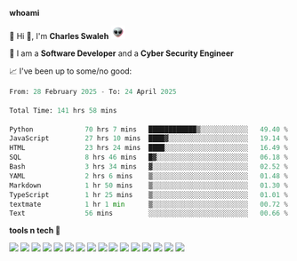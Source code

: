 **whoami**

🤪 Hi 👋, I'm **Charles Swaleh** <img src="alien.gif" height="25px">

🤖 I am a **Software Developer** and a **Cyber Security Engineer**

📈 I've been up to some/no good:

<!--START_SECTION:waka-->

```python
From: 28 February 2025 - To: 24 April 2025

Total Time: 141 hrs 58 mins

Python             70 hrs 7 mins   ████████████▒░░░░░░░░░░░░   49.40 %
JavaScript         27 hrs 10 mins  ████▓░░░░░░░░░░░░░░░░░░░░   19.14 %
HTML               23 hrs 24 mins  ████░░░░░░░░░░░░░░░░░░░░░   16.49 %
SQL                8 hrs 46 mins   █▓░░░░░░░░░░░░░░░░░░░░░░░   06.18 %
Bash               3 hrs 34 mins   ▓░░░░░░░░░░░░░░░░░░░░░░░░   02.52 %
YAML               2 hrs 6 mins    ▒░░░░░░░░░░░░░░░░░░░░░░░░   01.48 %
Markdown           1 hr 50 mins    ▒░░░░░░░░░░░░░░░░░░░░░░░░   01.30 %
TypeScript         1 hr 25 mins    ▒░░░░░░░░░░░░░░░░░░░░░░░░   01.01 %
textmate           1 hr 1 min      ▒░░░░░░░░░░░░░░░░░░░░░░░░   00.72 %
Text               56 mins         ░░░░░░░░░░░░░░░░░░░░░░░░░   00.66 %
```

<!--END_SECTION:waka-->


**tools n tech 🔭**

![](https://img.shields.io/badge/OS-Linux-informational?style=flat&logo=linux&logoColor=white&color=800020)
![](https://img.shields.io/badge/Code-JavaScript-informational?style=flat&logo=javascript&logoColor=white&color=800020)
![](https://img.shields.io/badge/Code-Python-informational?style=flat&logo=python&logoColor=white&color=800020)
![](https://img.shields.io/badge/Code-C-informational?style=flat&logo=c&logoColor=white&color=800020)
![](https://img.shields.io/badge/Code-Ruby-informational?style=flat&logo=ruby&logoColor=white&color=800020)
![](https://img.shields.io/badge/Code-Go-informational?style=flat&logo=go&logoColor=white&color=800020)
![](https://img.shields.io/badge/Framework-React-informational?style=flat&logo=react&logoColor=white&color=800020)
![](https://img.shields.io/badge/Framework-Django-informational?style=flat&logo=django&logoColor=white&color=800020)
![](https://img.shields.io/badge/Framework-Flask-informational?style=flat&logo=flask&logoColor=white&color=800020)
![](https://img.shields.io/badge/Framework-Rails-informational?style=flat&logo=Ruby&logoColor=white&color=800020)
![](https://img.shields.io/badge/Shell-Bash-informational?style=flat&logo=gnu-bash&logoColor=white&color=800020)
![](https://img.shields.io/badge/DB-PostgreSQL-informational?style=flat&logo=postgresql&logoColor=white&color=800020)
![](https://img.shields.io/badge/DB-MySQL-informational?style=flat&logo=mysql&logoColor=white&color=800020)
![](https://img.shields.io/badge/CI/CD-Docker-informational?style=flat&logo=docker&logoColor=white&color=800020)
![](https://img.shields.io/badge/CI/CD-Kubernetes-informational?style=flat&logo=kubernetes&logoColor=white&color=800020)
![](https://img.shields.io/badge/CI/CD-Jenkins-informational?style=flat&logo=jenkins&logoColor=white&color=800020)

<!-- **stats 🔭**

[![Charles's GitHub stats](https://github-readme-stats.vercel.app/api?username=mashm3ll0w&count_private=true&show_icons=true&theme=maroongold&include_all_commits=true)](https://github.com/anuraghazra/github-readme-stats)             [![Top Langs](https://github-readme-stats.vercel.app/api/top-langs/?username=mashm3ll0w&layout=compact&theme=maroongold&langs_count=6)](https://github.com/anuraghazra/github-readme-stats) -->
